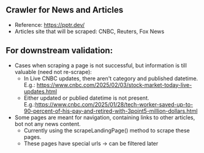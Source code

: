 ## Crawler for News and Articles
- Reference: https://pptr.dev/
- Articles site that will be scraped: CNBC, Reuters, Fox News

## For downstream validation:
- Cases when scraping a page is not successful, but information is till valuable (need not re-scrape):
    - In Live CNBC updates, there aren't category and published datetime. E.g.: https://www.cnbc.com/2025/02/03/stock-market-today-live-updates.html
    - Either updated or publied datetime is not present. E.g.:https://www.cnbc.com/2025/01/28/tech-worker-saved-up-to-90-percent-of-his-pay-and-retired-with-3point5-million-dollars.html
- Some pages are meant for navigation, containing links to other articles, bot not any news content.
    - Currently using the scrapeLandingPage() method to scrape these pages.
    - These pages have special urls -> can be filtered later